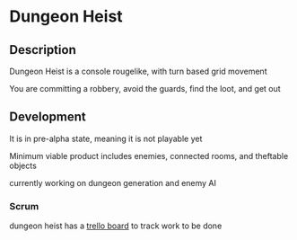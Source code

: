 # Dungeon Heist
## Description
Dungeon Heist is a console rougelike, with turn based grid movement

You are committing a robbery, avoid the guards, find the loot, and get out

## Development
It is in pre-alpha state, meaning it is not playable yet

Minimum viable product includes enemies, connected rooms, and theftable objects

currently working on dungeon generation and enemy AI

### Scrum

dungeon heist has a [trello board](https://trello.com/b/58a202L0) to track work to be done


